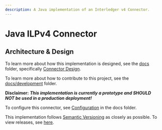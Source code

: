 ```yaml
---
description: A Java implementation of an Interledger v4 Connector.
---
```


# Java ILPv4 Connector

## Architecture & Design

To learn more about how this implementation is designed, see the [docs](https://github.com/sappenin/java-ilpv4-connector/tree/8b48e3aba253bd604564d78deecc445f2ab2d3dc/docs/README.md) folder, specifically [Connector Design](overview/connector-design.md).

To learn more about how to contribute to this project, see the [docs/development](contributing/development.md) folder.

**Disclaimer:** _**This implementation is currently a prototype and SHOULD NOT be used in a production deployment!**_

To configure this connector, see [Configuration](operating-a-connector/configuration.md) in the docs folder.

This implementation follows [Semantic Versioning](https://semver.org/) as closely as possible. To view releases, see [here](https://github.com/sappenin/java-ilpv4-connector/releases).

